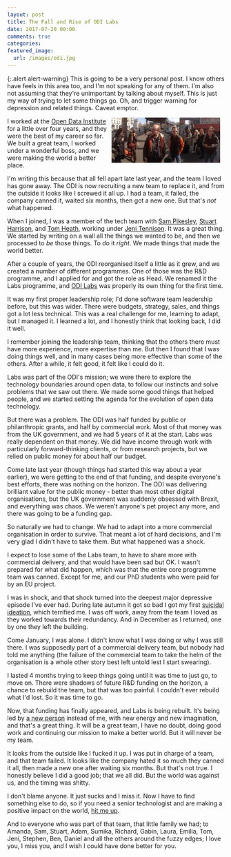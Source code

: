 ```yaml
---
layout: post
title: The Fall and Rise of ODI Labs
date: 2017-07-20 00:00
comments: true
categories:
featured_image: 
  url: /images/odi.jpg
---
```


{:.alert alert-warning}
This is going to be a very personal post. I know others have feels in this area too, and I'm not speaking for any of them. I'm also not assuming that they're unimportant by talking about myself. This is just my way of trying to let some things go. Oh, and trigger warning for depression and related things. Caveat emptor.

<img src='/images/odi.jpg' alt='Some of ODI Labs' style='max-width: 50%; margin-right: 10px; float:right' />

I worked at the [Open Data Institute](https://theodi.org) for a little over four years, and they were the best of my career so far. We built a great team, I worked under a wonderful boss, and we were making the world a better place.

I'm writing this because that all fell apart late last year, and the team I loved has gone away. The ODI is now recruiting a new team to replace it, and from the outside it looks like I screwed it all up. I had a team, it failed, the company canned it, waited six months, then got a new one. But that's *not* what happened.

When I joined, I was a member of the tech team with [Sam Pikesley](https://twitter.com/pikesley), [Stuart Harrison](https://twitter.com/pezholio), and [Tom Heath](https://twitter.com/tommyh), working under [Jeni Tennison](https://twitter.com/jenit). It was a great thing. We started by writing on a wall all the things we wanted to be, and then we processed to *be* those things. To do it *right*. We made things that made the world better.

After a couple of years, the ODI reorganised itself a little as it grew, and we created a number of different programmes. One of those was the R&D programme, and I applied for and got the role as Head. We renamed it the Labs programme, and [ODI Labs](https://theodi.org/labs) was properly its own thing for the first time.

It was my first proper leadership role; I'd done software team leadership before, but this was wider. There were budgets, strategy, sales, and things got a lot less technical. This was a real challenge for me, learning to adapt, but I managed it. I learned a lot, and I honestly think that looking back, I did it well.

I remember joining the leadership team, thinking that the others there must have more experience, more expertise than me. But then I found that I was doing things well, and in many cases being more effective than some of the others. After a while, it felt good, it felt like I could do it.

Labs was part of the ODI's mission; we were there to explore the technology boundaries around open data, to follow our instincts and solve problems that we saw out there. We made some good things that helped people, and we started setting the agenda for the evolution of open data technology.

But there was a problem. The ODI was half funded by public or philanthropic grants, and half by commercial work. Most of that money was from the UK government, and we had 5 years of it at the start. Labs was really dependent on that money. We did have income through work with particularly forward-thinking clients, or from research projects, but we relied on public money for about half our budget.

Come late last year (though things had started this way about a year earlier), we were getting to the end of that funding, and despite everyone's best efforts, there was nothing on the horizon. The ODI was delivering brilliant value for the public money - better than most other digital organisations, but the UK government was suddenly obsessed with Brexit, and everything was chaos. We weren't anyone's pet project any more, and there was going to be a funding gap.

So naturally we had to change. We had to adapt into a more commercial organisation in order to survive. That meant a lot of hard decisions, and I'm very glad I didn't have to take them. But what happened was a shock.

I expect to lose some of the Labs team, to have to share more with commercial delivery, and that would have been sad but OK. I wasn't prepared for what did happen, which was that the entire core programme team was canned. Except for me, and our PhD students who were paid for by an EU project.

I was in shock, and that shock turned into the deepest major depressive episode I've ever had. During late autumn it got so bad I got my first [suicidal ideation](https://en.wikipedia.org/wiki/Suicidal_ideation), which terrified me. I was off work, away from the team I loved as they worked towards their redundancy. And in December as I returned, one by one they left the building.
 
Come January, I was alone. I didn't know what I was doing or why I was still there. I was supposedly part of a commercial delivery team, but nobody had told me anything (the failure of the commercial team to take the helm of the organisation is a whole other story best left untold lest I start swearing).

I lasted 4 months trying to keep things going until it was time to just go, to move on. There were shadows of future R&D funding on the horizon, a chance to rebuild the team, but that was too painful. I couldn't ever rebuild what I'd lost. So it was time to go.

Now, that funding has finally appeared, and Labs is being rebuilt. It's being led by [a new person](https://twitter.com/olivierthereaux) instead of me, with new energy and new imagination, and that's a great thing. It will be a great team, I have no doubt, doing good work and continuing our mission to make a better world. But it will never be my team.

It looks from the outside like I fucked it up. I was put in charge of a team, and that team failed. It looks like the company hated it so much they canned it all, then made a new one after waiting six months. But that's not true. I honestly believe I did a good job; that we all did. But the world was against us, and the timing was shitty.

I don't blame anyone. It just sucks and I miss it. Now I have to find something else to do, so if you need a senior technologist and are making a positive impact on the world, [hit me up](https://floppy.org.uk/cv).

And to everyone who was part of that team, that little family we had; to Amanda, Sam, Stuart, Adam, Sumika, Richard, Gabin, Laura, Emilia, Tom, Jeni, Stephen, Ben, Daniel and all the others around the fuzzy edges; I love you, I miss you, and I wish I could have done better for you.